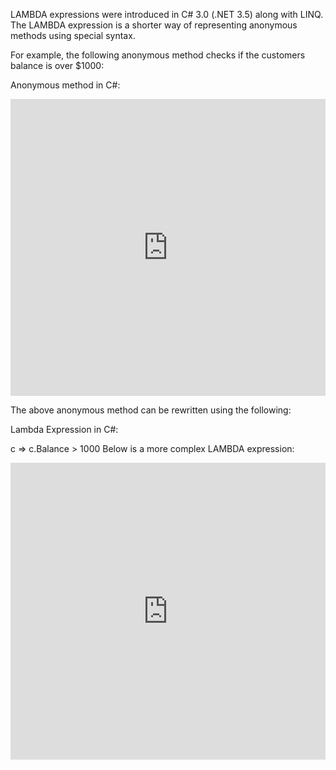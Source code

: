 LAMBDA expressions were introduced in C# 3.0 (.NET 3.5) along with LINQ.  The LAMBDA expression is a shorter way of representing anonymous methods using special syntax.

For example, the following anonymous method checks if the customers balance is over $1000:

Anonymous method in C#:
<iframe width="100%" height="475" src="https://dotnetfiddle.net/Widget/5SccvF" frameborder="0"></iframe>

The above anonymous method can be rewritten using the following:

Lambda Expression in C#:

c => c.Balance > 1000
Below is a more complex LAMBDA expression:
<iframe width="100%" height="475" src="https://dotnetfiddle.net/Widget/KI5ZpV" frameborder="0"></iframe>
